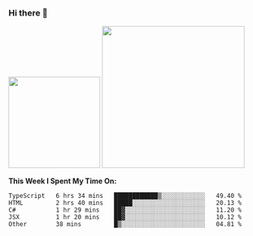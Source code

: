 ### Hi there 👋

<!--
**nestor22/nestor22** is a ✨ _special_ ✨ repository because its `README.md` (this file) appears on your GitHub profile.

Here are some ideas to get you started:

- 🔭 I’m currently working on ...
- 🌱 I’m currently learning ...
- 👯 I’m looking to collaborate on ...
- 🤔 I’m looking for help with ...
- 💬 Ask me about ...
- 📫 How to reach me: ...
- 😄 Pronouns: ...
- ⚡ Fun fact: ...
-->


<img height="180em" src="https://github-readme-stats.vercel.app/api?username=nestor22&show_icons=true&hide_border=true&&count_private=true&include_all_commits=true&theme=radical" />
<img height="280em" src="https://github-readme-stats.vercel.app/api/top-langs/?username=nestor22&layout=compact)](https://github.com/nestor22/github-readme-stats&theme=radical"  />



**This Week I Spent My Time On:**
<!--START_SECTION:waka-->
```text
TypeScript   6 hrs 34 mins   ████████████▒░░░░░░░░░░░░   49.40 % 
HTML         2 hrs 40 mins   █████░░░░░░░░░░░░░░░░░░░░   20.13 % 
C#           1 hr 29 mins    ██▓░░░░░░░░░░░░░░░░░░░░░░   11.20 % 
JSX          1 hr 20 mins    ██▓░░░░░░░░░░░░░░░░░░░░░░   10.12 % 
Other        38 mins         █▒░░░░░░░░░░░░░░░░░░░░░░░   04.81 % 
```
<!--END_SECTION:waka-->


